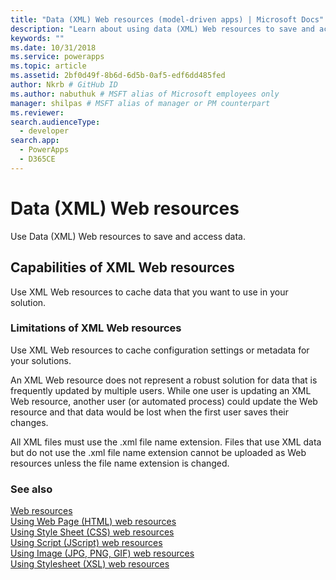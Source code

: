 ```yaml
---
title: "Data (XML) Web resources (model-driven apps) | Microsoft Docs" # Intent and product brand in a unique string of 43-59 chars including spaces"
description: "Learn about using data (XML) Web resources to save and access data." # 115-145 characters including spaces. This abstract displays in the search result."
keywords: ""
ms.date: 10/31/2018
ms.service: powerapps
ms.topic: article
ms.assetid: 2bf0d49f-8b6d-6d5b-0af5-edf6dd485fed
author: Nkrb # GitHub ID
ms.author: nabuthuk # MSFT alias of Microsoft employees only
manager: shilpas # MSFT alias of manager or PM counterpart
ms.reviewer: 
search.audienceType: 
  - developer
search.app: 
  - PowerApps
  - D365CE
---
```


# Data (XML) Web resources

<!-- https://docs.microsoft.com/dynamics365/customer-engagement/developer/data-xml-web-resources -->

Use Data (XML) Web resources to save and access data.  
  
## Capabilities of XML Web resources  
 Use XML Web resources to cache data that you want to use in your solution.  
  
### Limitations of XML Web resources  
 Use XML Web resources to cache configuration settings or metadata for your solutions.  
  
 An XML Web resource does not represent a robust solution for data that is frequently updated by multiple users. While one user is updating an XML Web resource, another user (or automated process) could update the Web resource and that data would be lost when the first user saves their changes.  
  
 All XML files must use the .xml file name extension. Files that use XML data but do not use the .xml file name extension cannot be uploaded as Web resources unless the file name extension is changed.  
  
### See also  
 [Web resources](web-resources.md)   
 [Using Web Page (HTML) web resources](webpage-html-web-resources.md)   
 [Using Style Sheet (CSS) web resources](css-web-resources.md)   
 [Using Script (JScript) web resources](script-jscript-web-resources.md)   
 [Using Image (JPG, PNG, GIF) web resources](image-web-resources.md)   
 [Using Stylesheet (XSL) web resources](stylesheet-xsl-web-resources.md) 